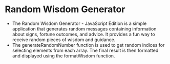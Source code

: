# Random Wisdom Generator

+ The Random Wisdom Generator - JavaScript Edition is a simple application that generates random messages containing information about signs, fortune outcomes, and advice. It provides a fun way to receive random pieces of wisdom and guidance.
+ The generateRandomNumber function is used to get random indices for selecting elements from each array. The final result is then formatted and displayed using the formatWisdom function.
